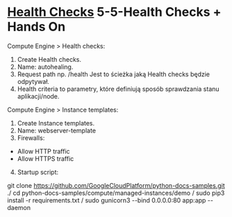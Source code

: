 # [Health Checks](https://szkolachmury.pl/google-cloud-platform-droga-architekta/tydzien-5-instance-groups-i-autoskalowanie/health-checks-hands-on/) 5-5-Health Checks + Hands On

Compute Engine > Health checks:

1. Create Health checks.
2. Name: autohealing.
3. Request path np. /health Jest to ścieżka jaką Health checks będzie odpytywał.
4. Health criteria to parametry, które definiują sposób sprawdzania stanu aplikacji/node. 

Compute Engine > Instance templates:

1. Create Instance templates.
2. Name: webserver-template
3. Firewalls:
- Allow HTTP traffic
- Allow HTTPS traffic
4. Startup script:

git clone https://github.com/GoogleCloudPlatform/python-docs-samples.git ./
cd python-docs-samples/compute/managed-instances/demo /
sudo pip3 install -r requirements.txt /
sudo gunicorn3 --bind 0.0.0.0:80 app:app --daemon










